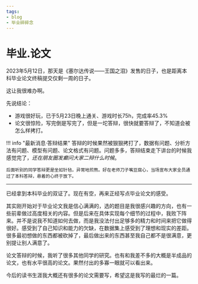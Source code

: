 ```yaml
---
tags:
- blog
- 毕业碎碎念
---
```


# 毕业.论文

2023年5月12日，那天是《塞尔达传说——王国之泪》发售的日子，也是距离本科毕业论文终稿提交仅剩一周的日子。

这让我很难办啊。

先说结论：

- 游戏很好玩，已于5月23日晚上通关、游戏时长75h，完成率45.3%
- 论文很惊险，写完倒是写完了，但是一坨答辩，很快就要答辩了，不知道会被怎么样拷打。

!!! info "最新消息·答辩结果"
    答辩的时候果然被狠狠拷打了，数据有问题、分析方法有问题、模型有问题、论文格式有问题。问题多多，答辩结束走下讲台的时候我感觉完了，*还在朋友圈发癫问大家二辩什么时候*。
    
    后面听别的同学答辩更是坐如针毡，异常地煎熬。好在老师刀子嘴豆腐心，当场宣布大家全员通过了本科答辩，悬着的心终于放下。

<hr>

已经拿到本科毕业的双证了。现在有空，再来正经写点毕业论文的感受。

其实刚开始对于毕业论文我是信心满满的，选的题目是我很感兴趣的方向，也有一些前辈做过高度相关的内容。但是后来在具体实现每个细节的过程中，我败下阵来。并不是说我不知道如何去做，而是我没法付出足够多的精力和时间来把它做得很好。感受到了自己知识和能力的欠缺，在数据集上感受到了理想和现实的差距。很多最初想做的东西都被砍掉了，最后做出来的东西甚至我自己都不是很满意，更别提让别人满意了。

论文答辩的时候，我听了很多其他同学的研究。也有和我差不多的大概是半成品的论文，也有水平很高的论文。果然付出的多寡一眼就可以看出来。

今后的读书生涯我大概还有很多的论文需要写，希望这是我写的最烂的一篇。